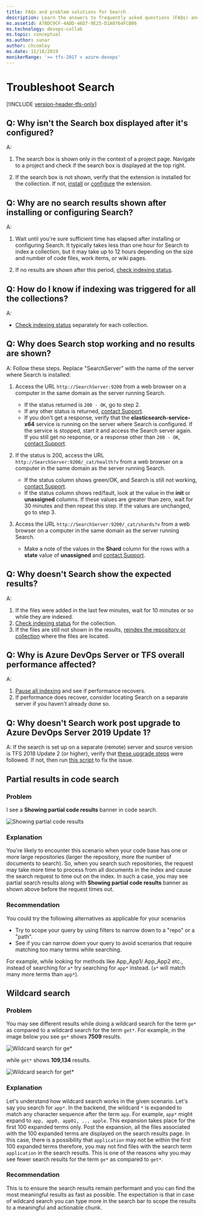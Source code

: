 ```yaml
---
title: FAQs and problem solutions for Search   
description: Learn the answers to frequently asked questions (FAQs) and troubleshooting info about Search in Azure DevOps Server and TFS.
ms.assetid: A78DC9CF-4ADD-46D7-9E25-D1A0764FCB06
ms.technology: devops-collab
ms.topic: conceptual
ms.author: sunar
author: chcomley
ms.date: 11/18/2019
monikerRange: '>= tfs-2017 < azure-devops'
---
```


# Troubleshoot Search

[!INCLUDE [version-header-tfs-only](../../includes/version-header-tfs-only.md)]

<a name="no-search-box"></a>

## Q: Why isn't the Search box displayed after it's configured?

A:

1.  The search box is shown only in the context of a project page.
    Navigate to a project and check if the search box is displayed at the top right.

2.  If the search box is not shown, verify that the extension is installed for the collection.
    If not, [install](administration.md#install-tfs) or [configure](administration.md#config-ts-azuredevops) the extension.

<a name="no-results-install"></a>

## Q: Why are no search results shown after installing or configuring Search?

A:

1.  Wait until you're sure sufficient time has elapsed
    after installing or configuring Search. It typically takes
    less than one hour for Search to index a collection, but
    it may take up to 12 hours depending on the size and number of code files, work items, or wiki pages.

2.  If no results are shown after this period,
    [check indexing status](administration.md#check-index).

<a name="indexing-status-for-collections"></a>

## Q: How do I know if indexing was triggered for all the collections?

A:

- [Check indexing status](administration.md#check-index) separately for each collection.

<a name="no-results-later"></a>

## Q: Why does Search stop working and no results are shown?

A: Follow these steps. Replace "SearchServer" with the
name of the server where Search is installed:

1.  Access the URL `http://SearchServer:9200` from a web browser
    on a computer in the same domain as the server running Search.

    - If the status returned is `200 - OK`, go to step 2.
    - If any other status is returned, [contact Support](https://azure.microsoft.com/support/devops/).
    - If you don't get a response, verify that the
      **elasticsearch-service-x64** service is running on
      the server where Search is configured. If the service
      is stopped, start it and access the Search server again.  
      If you still get no response, or a response other than
      `200 - OK`, [contact Support](https://azure.microsoft.com/support/devops/).<p />

2.  If the status is 200, access the URL `http://SearchServer:9200/_cat/health?v`
    from a web browser on a computer in the same domain as the server running Search.

    - If the status column shows green/OK, and
      Search is still not working, [contact Support](https://azure.microsoft.com/support/devops/).
    - If the status column shows red/fault, look at the value
      in the **init** or **unassigned** columns. If these values are
      greater than zero, wait for 30 minutes and then
      repeat this step. If the values are unchanged, go to step 3.<p />

3.  Access the URL `http://SearchServer:9200/_cat/shards?v`
    from a web browser on a computer in the same domain as the server running Search.
    - Make a note of the values in the **Shard** column for the
      rows with a **state** value of **unassigned** and [contact Support](https://azure.microsoft.com/support/devops/).<p />

<a name="unexpected-results"></a>

## Q: Why doesn't Search show the expected results?

A:

1.  If the files were added in the last few minutes,
    wait for 10 minutes or so while they are indexed.
2.  [Check indexing status](administration.md#check-index) for the collection.
3.  If the files are still not shown in the results,
    [reindex the repository or collection](administration.md#re-index)
    where the files are located.

<a name="server-slow"></a>

## Q: Why is Azure DevOps Server or TFS overall performance affected?

A:

1.  [Pause all indexing](administration.md#pause-index) and see if performance recovers.
2.  If performance does recover, consider locating Search
    on a separate server if you haven't already done so.

<a name="no-search-post-upgrade"></a>

## Q: Why doesn't Search work post upgrade to Azure DevOps Server 2019 Update 1?

A: If the search is set up on a separate (remote) server and source version is TFS 2018 Update 2 (or higher), verify that [these upgrade steps](administration.md#upgrading-search) were followed.
If not, then run [this script](https://github.com/microsoft/Code-Search/blob/master/Azure_DevOps_Server_2019/Troubleshooting/Repair-Search.ps1) to fix the issue.

## Partial results in code search

### Problem

I see a **Showing partial code results** banner in code search.

![Showing partial code results](media/shared/faq-partialresult.png)

### Explanation

You're likely to encounter this scenario when your code base has one or more large repositories (larger the repository, more the number of documents to search). So, when you search such repositories, the request may take more time to process from all documents in the index and cause the search request to time out on the index. In such a case, you may see partial search results along with **Showing partial code results** banner as shown above before the request times out.

### Recommendation

You could try the following alternatives as applicable for your scenarios

- Try to scope your query by using filters to narrow down to a "repo" or a "path".
- See if you can narrow down your query to avoid scenarios that require matching too many terms while searching.

For example, while looking for methods like App_App1/ App_App2 etc., instead of searching for `a*` try searching for `app*` instead. (`a*` will match many more terms than `app*`).

## Wildcard search

### Problem

You may see different results while doing a wildcard search for the term `ge*` as compared to a wildcard search for the term `get*`. For example, in the image below you see `ge*` shows **7509** results.

![Wildcard search for ge*](media/shared/faq-wildcard1.png)

while `get*` shows **109,134** results.

![Wildcard search for get*](media/shared/faq-wildcard2.png)

### Explanation

Let's understand how wildcard search works in the given scenario. Let's say you search for `app*`. In the backend, the wildcard `*` is expanded to match any character sequence after the term `app`. For example, `app*` might expand to `app, app0, app01, .., apple`. This expansion takes place for the first 100 expanded terms only. Post the expansion, all the files associated with the 100 expanded terms are displayed on the search results page. In this case, there is a possibility that `application` may not be within the first 100 expanded terms therefore, you may not find files with the search term `application` in the search results. This is one of the reasons why you may see fewer search results for the term `ge*` as compared to `get*`.

### Recommendation

This is to ensure the search results remain performant and you can find the most meaningful results as fast as possible. The expectation is that in case of wildcard search you can type more in the search bar to scope the results to a meaningful and actionable chunk.
